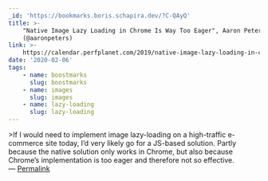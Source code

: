 ```yaml
---
_id: 'https://bookmarks.boris.schapira.dev/?C-QAyQ'
title: >-
    "Native Image Lazy Loading in Chrome Is Way Too Eager", Aaron Peters
    (@aaronpeters)
link: >-
    https://calendar.perfplanet.com/2019/native-image-lazy-loading-in-chrome-is-way-too-eager/
date: '2020-02-06'
tags:
    - name: boostmarks
      slug: boostmarks
    - name: images
      slug: images
    - name: lazy-loading
      slug: lazy-loading
---
```


&gt;If I would need to implement image lazy-loading on a high-traffic e-commerce
site today, I’d very likely go for a JS-based solution. Partly because the
native solution only works in Chrome, but also because Chrome’s implementation
is too eager and therefore not so effective. <br>&#8212;
<a href="https://bookmarks.boris.schapira.dev/?C-QAyQ" title="Permalink">Permalink</a>
